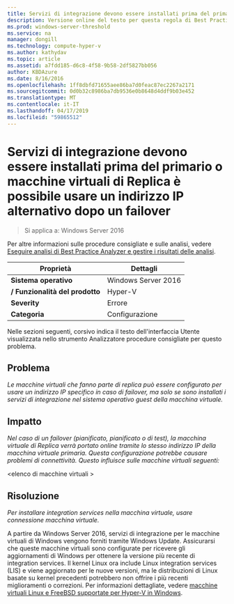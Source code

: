 ```yaml
---
title: Servizi di integrazione devono essere installati prima del primario o macchine virtuali di Replica è possibile usare un indirizzo IP alternativo dopo un failover
description: Versione online del testo per questa regola di Best Practices Analyzer, con collegamenti a ulteriori informazioni.
ms.prod: windows-server-threshold
ms.service: na
manager: dongill
ms.technology: compute-hyper-v
ms.author: kathydav
ms.topic: article
ms.assetid: a7fdd185-d6c8-4f58-9b58-2df5827bb056
author: KBDAzure
ms.date: 8/16/2016
ms.openlocfilehash: 1ff8dbfd71655aee86ba7d0feac87ec2267a2171
ms.sourcegitcommit: 0d0b32c8986ba7db9536e0b8648d4ddf9b03e452
ms.translationtype: MT
ms.contentlocale: it-IT
ms.lasthandoff: 04/17/2019
ms.locfileid: "59865512"
---
```

# <a name="integration-services-must-be-installed-before-primary-or-replica-virtual-machines-can-use-an-alternate-ip-address-after-a-failover"></a>Servizi di integrazione devono essere installati prima del primario o macchine virtuali di Replica è possibile usare un indirizzo IP alternativo dopo un failover

>Si applica a: Windows Server 2016

Per altre informazioni sulle procedure consigliate e sulle analisi, vedere [Eseguire analisi di Best Practice Analyzer e gestire i risultati delle analisi](https://go.microsoft.com/fwlink/p/?LinkID=223177).  
  
|Proprietà|Dettagli|  
|-|-|  
|**Sistema operativo**|Windows Server 2016|  
|**/ Funzionalità del prodotto**|Hyper-V|  
|**Severity**|Errore|  
|**Categoria**|Configurazione|  
  
Nelle sezioni seguenti, corsivo indica il testo dell'interfaccia Utente visualizzata nello strumento Analizzatore procedure consigliate per questo problema.  
  
## <a name="issue"></a>Problema  
*Le macchine virtuali che fanno parte di replica può essere configurato per usare un indirizzo IP specifico in caso di failover, ma solo se sono installati i servizi di integrazione nel sistema operativo guest della macchina virtuale.*  
  
## <a name="impact"></a>Impatto  
*Nel caso di un failover (pianificato, pianificato o di test), la macchina virtuale di Replica verrà portato online tramite lo stesso indirizzo IP della macchina virtuale primaria. Questa configurazione potrebbe causare problemi di connettività. Questo influisce sulle macchine virtuali seguenti:*  
  
\<elenco di macchine virtuali >  
  
## <a name="resolution"></a>Risoluzione  
*Per installare integration services nella macchina virtuale, usare connessione macchina virtuale.*  
  
A partire da Windows Server 2016, servizi di integrazione per le macchine virtuali di Windows vengono forniti tramite Windows Update. Assicurarsi che queste macchine virtuali sono configurate per ricevere gli aggiornamenti di Windows per ottenere la versione più recente di integration services. Il kernel Linux ora include Linux integration services (LIS) e viene aggiornato per le nuove versioni, ma le distribuzioni di Linux basate su kernel precedenti potrebbero non offrire i più recenti miglioramenti o correzioni. Per informazioni dettagliate, vedere [macchine virtuali Linux e FreeBSD supportate per Hyper-V in Windows](../Supported-Linux-and-FreeBSD-virtual-machines-for-Hyper-V-on-Windows.md).


